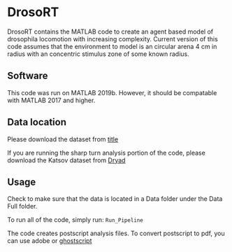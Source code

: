 # DrosoRT

DrosoRT contains the MATLAB code to create an agent based model of drosophila locomotion with increasing complexity. Current version of this code assumes that the environment to model is an circular arena 4 cm in radius with an concentric stimulus zone of some known radius.

## Software
This code was run on MATLAB 2019b. However, it should be compatable with MATLAB 2017 and higher.

## Data location

Please download the dataset from [title](https://www.example.com)

If you are running the sharp turn analysis portion of the code, please download the Katsov dataset from [Dryad](https://datadryad.org/stash/dataset/doi:10.5061/dryad.854j2)

## Usage

Check to make sure that the data is located in a Data folder under the Data Full folder.

To run all of the code, simply run: `Run_Pipeline`

The code creates postscript analysis files. To convert postscript to pdf, you can use adobe or [ghostscript](https://www.ghostscript.com/)
